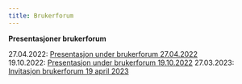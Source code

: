 ```yaml
---
title: Brukerforum
---
```


**Presentasjoner brukerforum**

27.04.2022: [Presentasjon under brukerforum 27.04.2022](../dokumenter/brukerforum_27042022.pdf)<br/>
19.10.2022: [Presentasjon under brukerforum 19.10.2022](../dokumenter/20221019_brukerforum_presentasjoner.pdf)
27.03.2023: [Invitasjon brukerforum 19 april 2023](../dokumenter/20230327_Brukerforum.pdf)

